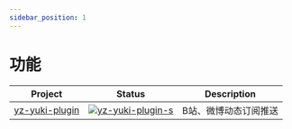 ```yaml
---
sidebar_position: 1
---
```


# 功能

| Project      | Status                          | Description |
| ------------ | ------------------------------- | ----------- |
| [yz-yuki-plugin] | [![yz-yuki-plugin-s]][yz-yuki-plugin-p] | B站、微博动态订阅推送 |

[yz-yuki-plugin]: https://github.com/snowtafir/yuki-plugin
[yz-yuki-plugin-s]: https://img.shields.io/npm/v/yz-yuki-plugin.svg
[yz-yuki-plugin-p]: https://www.npmjs.com/package/yz-yuki-plugin
